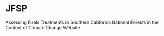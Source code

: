 JFSP
====

Assessing Fuels Treatments in Southern California National Forests in the Context of Climate Change Website
